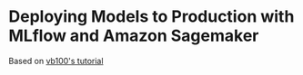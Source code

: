 # Deploying Models to Production with MLflow and Amazon Sagemaker
Based on [vb100's tutorial](https://github.com/vb100/deploy-ml-mlflow-aws)

